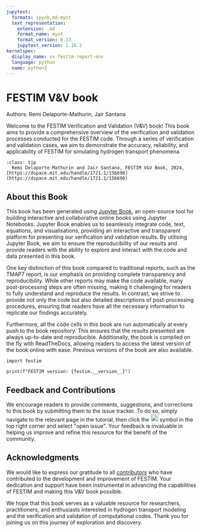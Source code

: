 ```yaml
---
jupytext:
  formats: ipynb,md:myst
  text_representation:
    extension: .md
    format_name: myst
    format_version: 0.13
    jupytext_version: 1.16.2
kernelspec:
  display_name: vv-festim-report-env
  language: python
  name: python3
---
```


# FESTIM V&V book

Authors: Remi Delaporte-Mathurin, Jair Santana

Welcome to the FESTIM Verification and Validation (V&V) book! This book aims to provide a comprehensive overview of the verification and validation processes conducted for the FESTIM code. Through a series of verification and validation cases, we aim to demonstrate the accuracy, reliability, and applicability of FESTIM for simulating hydrogen transport phenomena.


`````{admonition}  How to cite this book
:class: tip
  Remi Delaporte-Mathurin and Jair Santana, FESTIM V&V Book, 2024, [https://dspace.mit.edu/handle/1721.1/156690](https://dspace.mit.edu/handle/1721.1/156690)

`````

## About this Book

This book has been generated using [Jupyter Book](https://jupyterbook.org/), an open-source tool for building interactive and collaborative online books using Jupyter Notebooks. Jupyter Book enables us to seamlessly integrate code, text, equations, and visualisations, providing an interactive and transparent platform for presenting our verification and validation results. By utilising Jupyter Book, we aim to ensure the reproducibility of our results and provide readers with the ability to explore and interact with the code and data presented in this book.

One key distinction of this book compared to traditional reports, such as the TMAP7 report, is our emphasis on providing complete transparency and reproducibility. While other reports may make the code available, many post-processing steps are often missing, making it challenging for readers to fully understand and reproduce the results. In contrast, we strive to provide not only the code but also detailed descriptions of post-processing procedures, ensuring that readers have all the necessary information to replicate our findings accurately.

Furthermore, all the code cells in this book are run automatically at every push to the book repository. This ensures that the results presented are always up-to-date and reproducible. Additionally, the book is compiled on the fly with ReadTheDocs, allowing readers to access the latest version of the book online with ease. Previous versions of the book are also available.

```{code-cell} ipython3
import festim

print(f"FESTIM version: {festim.__version__}")
```

## Feedback and Contributions

We encourage readers to provide comments, suggestions, and corrections to this book by submitting them to the issue tracker. To do so, simply navigate to the relevant page in the tutorial, then click the <img src="https://github.githubassets.com/assets/GitHub-Mark-ea2971cee799.png" height="20"> symbol in the top right corner and select "open issue". Your feedback is invaluable in helping us improve and refine this resource for the benefit of the community.

## Acknowledgments

We would like to express our gratitude to all [contributors](https://github.com/festim-dev/FESTIM/graphs/contributors) who have contributed to the development and improvement of FESTIM. Your dedication and support have been instrumental in advancing the capabilities of FESTIM and making this V&V book possible.

We hope that this book serves as a valuable resource for researchers, practitioners, and enthusiasts interested in hydrogen transport modeling and the verification and validation of computational codes. Thank you for joining us on this journey of exploration and discovery.
